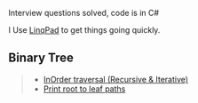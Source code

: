 Interview questions solved, code is in C#

I Use [LinqPad](https://www.linqpad.net/) to get things going quickly.

Binary Tree
------------

> - [InOrder traversal (Recursive & Iterative)](https://github.com/amithegde/AlgorithmsAndDataStructures/blob/master/BinaryTree_InOrder_Traversal.cs)
> - [Print root to leaf paths](https://github.com/amithegde/AlgorithmsAndDataStructures/blob/master/BinaryTree_Print_%20Root_To_Leaf_Paths.cs)